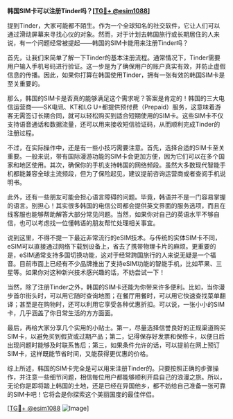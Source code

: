 **韩国SIM卡可以注册Tinder吗？[[TG💪+ @esim1088](https://t.me/s/esim1088)]**

提到Tinder，大家可能都不陌生。作为一个全球知名的社交软件，它让人们可以通过滑动屏幕来寻找心仪的对象。然而，对于计划去韩国旅行或长期居住的人来说，有一个问题经常被提起——韩国的SIM卡能用来注册Tinder吗？

首先，让我们来简单了解一下Tinder的基本注册流程。通常情况下，Tinder需要用户输入手机号码进行验证。这一步是为了确保用户的账户真实有效，并防止虚假信息的传播。因此，如果你打算在韩国使用Tinder，拥有一张有效的韩国SIM卡是至关重要的。

那么，韩国的SIM卡是否真的能够满足这个需求呢？答案是肯定的！韩国的三大电信运营商——SK电讯、KT和LG U+都提供预付费（Prepaid）服务，这意味着游客无需签订长期合同，就可以轻松购买到适合短期使用的SIM卡。这些SIM卡不仅支持语音通话和数据流量，还可以用来接收短信验证码，从而顺利完成Tinder的注册过程。

不过，在实际操作中，还是有一些小技巧需要注意。首先，选择合适的SIM卡至关重要。一般来说，带有国际漫游功能的SIM卡会更加方便，因为它们可以在多个国家和地区使用。其次，确保你的手机支持韩国的网络频段。虽然大多数现代智能手机都能兼容全球主流频段，但为了保险起见，建议提前咨询运营商或者查阅手机说明书。

此外，还有一些朋友可能会担心语言障碍的问题。毕竟，韩语并不是一门容易掌握的语言。别担心！其实很多韩国的电信公司都会提供英文界面的服务选项，而且在线客服也能够帮助解答大部分常见问题。当然，如果你对自己的英语水平不够自信，也可以考虑找一位懂韩语的朋友帮忙处理相关事宜。

说到这里，不得不提一下最近非常流行的eSIM技术。与传统的实体SIM卡不同，eSIM可以直接通过网络下载到设备上，省去了携带物理卡片的麻烦。更重要的是，eSIM通常支持多国切换功能，这对于经常跨国旅行的人来说无疑是一个福音。目前市面上已经有不少品牌推出了支持eSIM功能的智能手机，比如苹果、三星等。如果你对这种新兴技术感兴趣的话，不妨尝试一下！

当然，除了注册Tinder之外，韩国的SIM卡还能为你带来许多便利。比如，当你漫步首尔街头时，可以用它随时查询地图；在餐厅用餐时，可以用它快速查找菜单翻译；甚至是在购物时，还可以利用它享受各种优惠折扣。可以说，一张小小的SIM卡，几乎涵盖了你日常生活的方方面面。

最后，再给大家分享几个实用的小贴士。第一，尽量选择信誉良好的正规渠道购买SIM卡，以避免买到假货或过期产品；第二，记得保存好发票和保修卡，以便日后出现问题时能够及时联系售后；第三，如果条件允许的话，可以提前在网上预订SIM卡，这样既能节省时间，又能获得更优惠的价格。

综上所述，韩国的SIM卡完全是可以用来注册Tinder的。只要按照正确的步骤操作，并注意一些细节问题，相信每位用户都能够顺利开启自己的浪漫之旅。所以，无论你是即将踏上韩国的土地，还是已经在异国他乡，都不妨给自己准备一张可靠的SIM卡吧！它将会是你探索这个美丽国度的最佳伴侣。

[[TG💪+ @esim1088](https://t.me/s/esim1088) ![Image](https://i.postimg.cc/4NQfJmqS/Snipaste-2025-05-13-00-14-12.png)]